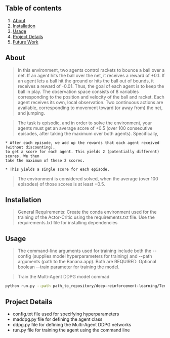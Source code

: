 


## Table of contents
1. [About](#about)
2. [Installation](#installation)
3. [Usage](#usage)
4. [Project Details](#project)
5. [Future Work](#future)


## About <a name="about"></a>
>In this environment, two agents control rackets to bounce a ball over a net. If an agent
hits the ball over the net, it receives a reward of +0.1. If an agent lets a ball hit the 
ground or hits the ball out of bounds, it receives a reward of -0.01. Thus, the goal of each 
agent is to keep the ball in play.
>The observation space consists of 8 variables corresponding to the position and velocity 
of the ball and racket. Each agent receives its own, local observation. Two continuous 
actions are available, corresponding to movement toward (or away from) the net, and jumping.


>The task is episodic, and in order to solve the environment, your agents must get an 
average score of +0.5 (over 100 consecutive episodes, after taking the maximum over both 
agents). Specifically,

    * After each episode, we add up the rewards that each agent received (without discounting), 
    to get a score for each agent. This yields 2 (potentially different) scores. We then 
    take the maximum of these 2 scores.
    
    * This yields a single score for each episode.

>The environment is considered solved, when the average (over 100 episodes) of those scores 
is at least +0.5.


## Installation <a name="installation"></a>
>General Requirements: Create the conda environment used for the training of the Actor-Critic using the 
requirements.txt file.
>Use the requirements.txt file for installing dependencies

## Usage <a name="usage"></a>
>The command-line arguments used for training include both the --config (supplies
model hyperparameters for training) and --path arguments (path to the Banana.app). Both are REQUIRED. Optional 
boolean --train parameter for training the model.

>Train the Multi-Agent DDPG model commad
```bash
python run.py --path path_to_repository/deep-reinforcement-learning/Tennis.app --config config.txt --train
```

## Project Details <a name="project"></a>
* config.txt file used for specifying hyperparameters
* maddpg.py file for defining the agent class
* ddpg.py file for defining the Multi-Agent DDPG networks
* run.py file for training the agent using the command line




